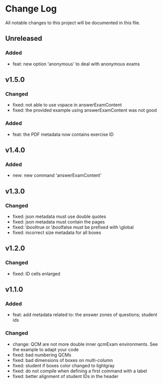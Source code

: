 # Change Log
All notable changes to this project will be documented in this file.

## Unreleased

### Added

- feat: new option 'anonymous' to deal with anonymous exams

## v1.5.0

### Changed

- fixed: not able to use vspace in answerExamContent
- fixed: the provided example using answerExamContent was not good

### Added

- feat: the PDF metadata now contains exercise ID

## v1.4.0

### Added

- new: new command 'answerExamContent'

## v1.3.0

### Changed

- fixed: json metadata must use double quotes
- fixed: json metadata must contain the pages
- fixed: \booltrue or \boolfalse must be prefixed with \global
- fixed: incorrect size metadata for all boxes

## v1.2.0

### Changed

- fixed: ID cells enlarged

## v1.1.0

### Added

- feat: add metadata related to: the answer zones
     of questions; student ids

### Changed

- change: QCM are not more double inner qcmExam
       environments. See the example to adapt your code
- fixed: bad numbering QCMs
- fixed: bad dimensions of boxes on multi-column
- fixed: student if boxes color changed to lightgray
- fixed: do not compile when defining a first command with a label
- fixed: better alignment of student IDs in the header

